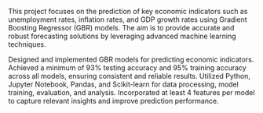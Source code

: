 This project focuses on the prediction of key economic indicators such as unemployment rates, inflation rates, and GDP growth rates using Gradient Boosting Regressor (GBR) models. The aim is to provide accurate and robust forecasting solutions by leveraging advanced machine learning techniques.

Designed and implemented GBR models for predicting economic indicators.
Achieved a minimum of 93% testing accuracy and 95% training accuracy across all models, ensuring consistent and reliable results.
Utilized Python, Jupyter Notebook, Pandas, and Scikit-learn for data processing, model training, evaluation, and analysis.
Incorporated at least 4 features per model to capture relevant insights and improve prediction performance.
